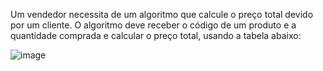 Um vendedor necessita de um algoritmo que calcule o preço total devido por um cliente. 
O algoritmo deve receber o código de um produto e a quantidade comprada e calcular o preço total, usando a tabela abaixo:

![image](https://github.com/wizardigor/Algoritmo-Hactoberfest2023/assets/51889513/919fd72b-3fc5-424f-bc27-80b8c117ba61)
